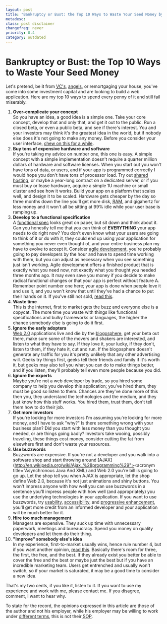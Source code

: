 ```yaml
---
layout: post
title: "Bankruptcy or Bust: the Top 10 Ways to Waste Your Seed Money by Eric DeLabar"
metadesc: 
class: post disclaimer
changefreq: never
priority: 0.4
category: outdated
---
```

# Bankruptcy or Bust: the Top 10 Ways to Waste Your Seed Money

Let's pretend, be it from <acronym title="venture capitalist">[VC's](http://en.wikipedia.org/wiki/Venture_capital)</acronym>, 
[angels](http://en.wikipedia.org/wiki/Angel_investor), or remortgaging your house, you've come into some 
investment capital and are looking to build a web application. Here are my top 10 ways to spend every penny of 
it and still fail miserably.

1. **Over-complicate your concept**  
So you have an idea, a good idea is a simple one.  Take your core concept, develop that and only that, 
and get it out to the public.  Run a closed beta, or even a public beta, and see if there's interest. 
You and your investors may think it's the greatest idea in the world, but if nobody else does it's not 
going to make any money.  Before you consider your user interface, 
[chew on this for a while](http://stuffthathappens.com/blog/2008/03/05/simplicity/).
2. **Buy tons of expensive hardware and software**  
If you're taking my advice on number one, this one is easy.  A simple concept with a simple implementation 
doesn't require a quarter million dollars of hardware and software licenses.  When you start out you won't 
have tons of data, or users, and if your app is programmed correctly I would hope you don't have tons of 
processor load.  Try out [shared hosting](http://www.dreamhost.com/r.cgi?146279), or maybe a 
year-long contract on a dedicated server, or if you must buy or lease hardware, acquire a simple 1U machine 
or small cluster and see how it works.  Build your app on a platform that scales well, and design it to be 
scaled.  Hardware gets cheaper by the day so three months down the line you'll get more disk, 
<acronym title="Random Access Memory">RAM</acronym>, and gigahertz for less money and it won't all be sitting 
at 99% idle while your user base is ramping up.
3. **Develop to a functional specification**  
A [functional spec](http://en.wikipedia.org/wiki/Functional_specification) looks great on paper, 
but sit down and think about it.  Can you honestly tell me that you can think of **EVERYTHING** 
your app needs to do right now?  You don't even know what your users are going to think of it or do with it, 
they could end up using your application for something you never even thought of, and your entire business 
plan my have to evolve to accept it.  Consider [agile development](http://en.wikipedia.org/wiki/Agile_development), 
you're probably going to pay developers by the hour and have to spend time working with them, but you can 
adjust as necessary when you see something just isn't working.  Agile development offers a finished product 
that is exactly what you need now, not exactly what you thought you needed three months ago.  It may even 
save you money if you decide to make radical functional changes or that your app is perfect without feature A. 
Remember point number one here; your app is done when people love it and use it, and you won't know that until 
they've had a chance to put their hands on it.  If you've still not sold, [read this](http://gettingreal.37signals.com/).
4. **Waste time**  
This is the internet, first to market gets the buzz and everyone else is a copycat.  The more time you waste 
with things like functional specifications and bulky frameworks or languages, the higher the chance somebody 
else is going to do it first.
5. **Ignore the early adopters**  
[Web 2.0](http://en.wikipedia.org/wiki/Web_2.0) applications live and die by the 
[blogosphere](http://en.wikipedia.org/wiki/Blogosphere), get your beta out there, make sure some 
of the movers and shakers are interested, and listen to what they have to say.  If they love it, your lucky, 
if they don't, listen to them, if they hate it, cut and run.  If the blogosphere doesn't generate any traffic 
for you it's pretty unlikely that any other advertising will.  Geeks try things first, geeks tell their friends 
and family if it's worth it, but geeks may also tell you what you can do to make things better, and if you listen, 
they'll probably tell even more people because you did.
6. **Ignore the experts**  
Maybe you're not a web developer by trade, so you hired some company to help you develop this application; you've 
hired them, they must be good so listen to them.  Chances are they've done more of this then you, they understand 
the technologies and the medium, and they just know how this stuff works.  You hired them, trust them, don't tell 
them how to do their job.
7. **Get more investors**  
If you're looking for more investors I'm assuming you're looking for more money, and I have to ask "why?"  Is there 
something wrong with your business plan?  Did you start with less money than you thought you needed, or are things 
going badly?  Investors take wooing, possibly traveling, these things cost money, consider cutting the fat from 
elsewhere first and don't waste your resources.
8. **Use buzzwords**  
Buzzwords are expensive.  If you're not a developer and you walk into a software shop and start throwing around 
[AJAX](http://en.wikipedia.org/wiki/Ajax_%28programming%29"><acronym title="Asynchronous Java And XML) 
and Web 2.0 you're bill is going to go up.  Let the shop tell you when AJAX is appropriate, let the shop define Web 2.0, 
because it's not just animations and shiny buttons.  You won't impress anyone with how well you can use buzzwords in a 
sentence you'll impress people with how well (and appropriately) you use the underlying technologies in your application. 
If you want to use buzzwords, try [usability](http://en.wikipedia.org/wiki/Usability), 
[accessibility](http://en.wikipedia.org/wiki/Accessibility), and 
[progressive enhancement](http://en.wikipedia.org/wiki/Progressive_enhancement), you'll get more credit from 
an informed developer and your application will be much better for it.
9. **Hire too much management**  
Managers are expensive.  They suck up time with unnecessary paperwork, meetings and bureaucracy.  Spend you money on 
quality developers and let them do their thing.
10. **"Improve" somebody else's idea**  
In my experience, first-to-market usually wins, hence rule number 4, but if you want another opinion, 
[read this](http://stevenf.com/archive/the-first--the-free--and-the-good.php).  Basically there's room for 
three, the first, the free, and the best.  If they already exist you better be able to cover the free and the best or 
maybe just the best but if you have an incredible marketing team.  Users get entrenched and usually won't switch, so 
if your market is saturated, it may be a good time to consider a new idea.

That's my two cents, if you like it, listen to it.  If you want to use my experience and work with me, please contact me. 
If you disagree, comment, I want to hear why.

To state for the record, the opinions expressed in this article are those of the author and not his employer, while his 
employer may be willing to work under [different terms](http://en.wikipedia.org/wiki/Agile_development), this 
is not their <acronym title="Standard Operating Procedure">SOP</acronym>.
